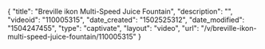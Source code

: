{
    "title": "Breville ikon Multi-Speed Juice Fountain",
    "description": "",
    "videoid": "110005315",
    "date_created": "1502525312",
    "date_modified": "1504247455",
    "type": "captivate",
    "layout": "video",
    "url": "\/v\/breville-ikon-multi-speed-juice-fountain\/110005315"
}